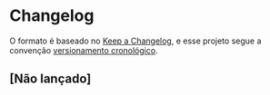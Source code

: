 # Changelog

O formato é baseado no [Keep a Changelog](https://keepachangelog.com/pt/1.1.0/),
e esse projeto segue a convenção [versionamento cronológico](https://calver.org/).

## [Não lançado]

